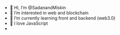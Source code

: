 - 👋 Hi, I’m @SadanandMiskin
- 👀 I’m interested in web and blockchain
- 🌱 I’m currently learning front and backend (web3.0)
- 💞️ I love JavaScript
-

<!---
SadanandMiskin/SadanandMiskin is a ✨ special ✨ repository because its `README.md` (this file) appears on your GitHub profile.
You can click the Preview link to take a look at your changes.
--->
